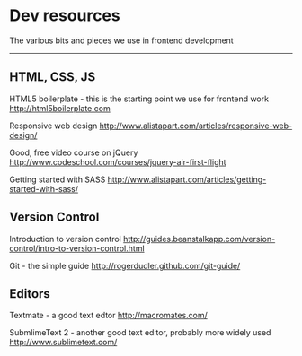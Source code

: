 Dev resources
=====================

The various bits and pieces we use in frontend development

---

## HTML, CSS, JS

HTML5 boilerplate - this is the starting point we use for frontend work
http://html5boilerplate.com

Responsive web design
http://www.alistapart.com/articles/responsive-web-design/

Good, free video course on jQuery
http://www.codeschool.com/courses/jquery-air-first-flight

Getting started with SASS
http://www.alistapart.com/articles/getting-started-with-sass/


## Version Control

Introduction to version control
http://guides.beanstalkapp.com/version-control/intro-to-version-control.html

Git - the simple guide
http://rogerdudler.github.com/git-guide/

## Editors

Textmate - a good text edtor
http://macromates.com/

SubmlimeText 2 - another good text editor, probably more widely used
http://www.sublimetext.com/